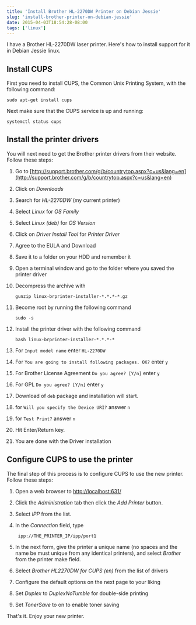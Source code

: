 ```yaml
---
title: 'Install Brother HL-2270DW Printer on Debian Jessie'
slug: 'install-brother-printer-on-debian-jessie'
date: 2015-04-03T18:54:28-08:00
tags: ['linux']
---
```


I have a Brother HL-2270DW laser printer. Here's how to install support for it
in Debian Jessie linux.

## Install CUPS

First you need to install CUPS, the Common Unix Printing System, with the
following command:

    sudo apt-get install cups

Next make sure that the CUPS service is up and running:

    systemctl status cups

## Install the printer drivers

You will next need to get the Brother printer drivers from their website. Follow
these steps:


1. Go to [http://support.brother.com/g/b/countrytop.aspx?c=us&lang=en](http://support.brother.com/g/b/countrytop.aspx?c=us&lang=en)
2. Click on _Downloads_
3. Search for _HL-2270DW_ (my current printer)
4. Select _Linux_ for _OS Family_
5. Select _Linux (deb)_ for _OS Version_
6. Click on _Driver Install Tool_ for _Printer Driver_
7. Agree to the EULA and Download
8. Save it to a folder on your HDD and remember it
9. Open a terminal window and go to the folder where you saved the printer driver
10. Decompress the archive with

        gunzip linux-brprinter-installer-*.*.*-*.gz

11. Become root by running the following command

        sudo -s

11. Install the printer driver with the following command

        bash linux-brprinter-installer-*.*.*-*

12. For `Input model name` enter `HL-2270DW`
13. For `You are going to install following packages. OK?` enter `y`
14. For Brother License Agreement `Do you agree? [Y/n]` enter `y`
15. For GPL `Do you agree? [Y/n]` enter `y`
16. Download of `deb` package and installation will start.
17. for `Will you specify the Device URI?` answer `n`
18. for `Test Print?` answer `n`
19. Hit Enter/Return key.
20. You are done with the Driver installation

## Configure CUPS to use the printer

The final step of this process is to configure CUPS to use the new
printer. Follow these steps:

1. Open a web browser to [http://localhost:631/](http://localhost:631/)
2. Click the _Administration_ tab then click the _Add Printer_ button.
3. Select _IPP_ from the list.
4. In the _Connection_ field, type

        ipp://THE_PRINTER_IP/ipp/port1

5. In the next form, give the printer a unique name (no spaces and the name be must unique from any identical printers), and select _Brother_ from the printer make field.
6. Select _Brother HL2270DW for CUPS (en)_ from the list of drivers
7. Configure the default options on the next page to your liking
8. Set _Duplex_ to _DuplexNoTumble_ for double-side printing
9. Set _TonerSave_ to on to enable toner saving

That's it. Enjoy your new printer.
